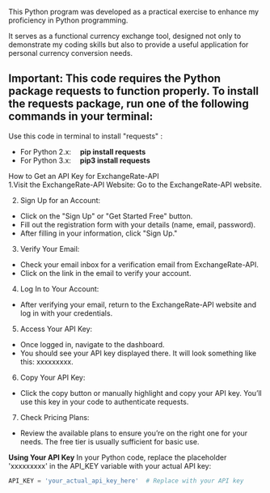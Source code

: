 This Python program was developed as a practical exercise to enhance my proficiency in Python programming.

It serves as a functional currency exchange tool, designed not only to demonstrate my coding skills but also to provide a useful application for personal currency conversion needs.

## Important: This code requires the Python package requests to function properly. To install the requests package, run one of the following commands in your terminal:
 Use this code in terminal to install "requests" :

- For Python 2.x:  **pip install requests**
- For Python 3.x:  **pip3 install requests**

How to Get an API Key for ExchangeRate-API\
1.Visit the ExchangeRate-API Website: Go to the ExchangeRate-API website.

2. Sign Up for an Account:

- Click on the "Sign Up" or "Get Started Free" button.
- Fill out the registration form with your details (name, email, password).
- After filling in your information, click "Sign Up."
3. Verify Your Email:

- Check your email inbox for a verification email from ExchangeRate-API.
- Click on the link in the email to verify your account.
4. Log In to Your Account:

- After verifying your email, return to the ExchangeRate-API website and log in with your credentials.
5. Access Your API Key:

- Once logged in, navigate to the dashboard.
- You should see your API key displayed there. It will look something like this: xxxxxxxxx.
6. Copy Your API Key:

- Click the copy button or manually highlight and copy your API key. You’ll use this key in your code to authenticate requests.
7. Check Pricing Plans:

- Review the available plans to ensure you’re on the right one for your needs. The free tier is usually sufficient for basic use.

**Using Your API Key**
In your Python code, replace the placeholder 'xxxxxxxxx' in the API_KEY variable with your actual API key:
```python
API_KEY = 'your_actual_api_key_here'  # Replace with your API key
```
